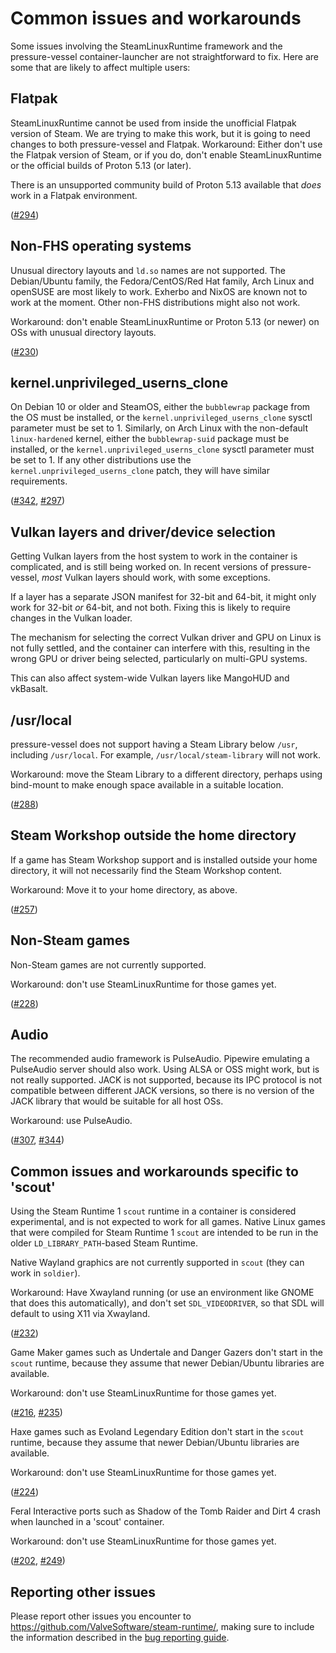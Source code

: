 Common issues and workarounds
=============================

Some issues involving the SteamLinuxRuntime framework and the
pressure-vessel container-launcher are not straightforward to fix.
Here are some that are likely to affect multiple users:

Flatpak
-------

SteamLinuxRuntime cannot be used from inside the unofficial Flatpak
version of Steam. We are trying to make this work, but it is going
to need changes to both pressure-vessel and Flatpak.
Workaround: Either don't use the Flatpak version of Steam, or if you
do, don't enable SteamLinuxRuntime or the official builds of
Proton 5.13 (or later).

There is an unsupported community build of Proton 5.13 available that
*does* work in a Flatpak environment.

([#294](https://github.com/ValveSoftware/steam-runtime/issues/294))

Non-FHS operating systems
-------------------------

Unusual directory layouts and `ld.so` names are not supported.
The Debian/Ubuntu family, the Fedora/CentOS/Red Hat family, Arch Linux
and openSUSE are most likely to work.
Exherbo and NixOS are known not to work at the moment.
Other non-FHS distributions might also not work.

Workaround: don't enable SteamLinuxRuntime or Proton 5.13 (or newer)
on OSs with unusual directory layouts.

([#230](https://github.com/ValveSoftware/steam-runtime/issues/230))

kernel.unprivileged\_userns\_clone
----------------------------------

On Debian 10 or older and SteamOS, either the `bubblewrap` package
from the OS must be installed, or the `kernel.unprivileged_userns_clone`
sysctl parameter must be set to 1. Similarly, on Arch Linux with the
non-default `linux-hardened` kernel, either the `bubblewrap-suid`
package must be installed, or the `kernel.unprivileged_userns_clone`
sysctl parameter must be set to 1. If any other distributions use the
`kernel.unprivileged_userns_clone` patch, they will have similar
requirements.

([#342](https://github.com/ValveSoftware/steam-runtime/issues/342),
[#297](https://github.com/ValveSoftware/steam-runtime/issues/297))

Vulkan layers and driver/device selection
-----------------------------------------

Getting Vulkan layers from the host system to work in the container
is complicated, and is still being worked on. In recent versions of
pressure-vessel, *most* Vulkan layers should work, with some exceptions.

If a layer has a separate JSON manifest for 32-bit and 64-bit,
it might only work for 32-bit *or* 64-bit, and not both.
Fixing this is likely to require changes in the Vulkan loader.

The mechanism for selecting the correct Vulkan driver and GPU on Linux
is not fully settled, and the container can interfere with this, resulting
in the wrong GPU or driver being selected, particularly on multi-GPU
systems.

This can also affect system-wide Vulkan layers like MangoHUD and vkBasalt.

/usr/local
----------

pressure-vessel does not support having a Steam Library below `/usr`,
including `/usr/local`. For example, `/usr/local/steam-library` will
not work.

Workaround: move the Steam Library to a different directory,
perhaps using bind-mount to make enough space available in a suitable
location.

([#288](https://github.com/ValveSoftware/steam-runtime/issues/288))

Steam Workshop outside the home directory
-----------------------------------------

If a game has Steam Workshop support and is installed outside your
home directory, it will not necessarily find the Steam Workshop content.

Workaround: Move it to your home directory, as above.

([#257](https://github.com/ValveSoftware/steam-runtime/issues/257))

Non-Steam games
---------------

Non-Steam games are not currently supported.

Workaround: don't use SteamLinuxRuntime for those games yet.

([#228](https://github.com/ValveSoftware/steam-runtime/issues/228))

Audio
-----

The recommended audio framework is PulseAudio. Pipewire emulating a
PulseAudio server should also work. Using ALSA or OSS might work, but
is not really supported. JACK is not supported, because its IPC protocol
is not compatible between different JACK versions, so there is no version
of the JACK library that would be suitable for all host OSs.

Workaround: use PulseAudio.

([#307](https://github.com/ValveSoftware/steam-runtime/issues/307),
[#344](https://github.com/ValveSoftware/steam-runtime/issues/344))

Common issues and workarounds specific to 'scout'
-------------------------------------------------

Using the Steam Runtime 1 `scout` runtime in a container is considered
experimental, and is not expected to work for all games. Native Linux
games that were compiled for Steam Runtime 1 `scout` are intended to be
run in the older `LD_LIBRARY_PATH`-based Steam Runtime.

Native Wayland graphics are not currently supported in `scout`
(they can work in `soldier`).

Workaround:
Have Xwayland running (or use an environment like GNOME that does this
automatically), and don't set `SDL_VIDEODRIVER`, so that SDL will default
to using X11 via Xwayland.

([#232](https://github.com/ValveSoftware/steam-runtime/issues/232))

Game Maker games such as Undertale and Danger Gazers don't start
in the `scout` runtime,
because they assume that newer Debian/Ubuntu libraries are available.

Workaround: don't use SteamLinuxRuntime for those games yet.

([#216](https://github.com/ValveSoftware/steam-runtime/issues/216),
[#235](https://github.com/ValveSoftware/steam-runtime/issues/235))

Haxe games such as Evoland Legendary Edition don't start in the
`scout` runtime,
because they assume that newer Debian/Ubuntu libraries are available.

Workaround: don't use SteamLinuxRuntime for those games yet.

([#224](https://github.com/ValveSoftware/steam-runtime/issues/224))

Feral Interactive ports such as Shadow of the Tomb Raider and Dirt 4
crash when launched in a 'scout' container.

Workaround: don't use SteamLinuxRuntime for those games yet.

([#202](https://github.com/ValveSoftware/steam-runtime/issues/202),
[#249](https://github.com/ValveSoftware/steam-runtime/issues/249))

Reporting other issues
----------------------

Please report other issues you encounter to
<https://github.com/ValveSoftware/steam-runtime/>, making sure to include
the information described in the
[bug reporting guide](reporting-steamlinuxruntime-bugs.md).
